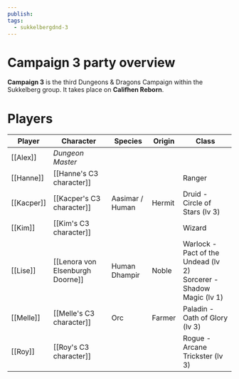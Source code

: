 ```yaml
---
publish: 
tags:
  - sukkelbergdnd-3
---
```

# Campaign 3 party overview
**Campaign 3** is the third Dungeons & Dragons Campaign within the Sukkelberg group. It takes place on **Califhen Reborn**.
# Players

| Player     | Character                        | Species         | Origin | Class                                                                 |
| ---------- | -------------------------------- | --------------- | ------ | --------------------------------------------------------------------- |
| [[Alex]]   | *Dungeon Master*                 |                 |        |                                                                       |
| [[Hanne]]  | [[Hanne's C3 character]]         |                 |        | Ranger                                                                |
| [[Kacper]] | [[Kacper's C3 character]]        | Aasimar / Human | Hermit | Druid - Circle of Stars (lv 3)                                        |
| [[Kim]]    | [[Kim's C3 character]]           |                 |        | Wizard                                                                |
| [[Lise]]   | [[Lenora von Elsenburgh Doorne]] | Human Dhampir   | Noble  | Warlock - Pact of the Undead (lv 2)<br>Sorcerer - Shadow Magic (lv 1) |
| [[Melle]]  | [[Melle's C3 character]]         | Orc             | Farmer | Paladin - Oath of Glory (lv 3)                                        |
| [[Roy]]    | [[Roy's C3 character]]           |                 |        | Rogue - Arcane Trickster (lv 3)                                       |
